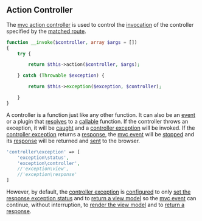 ## Action Controller
The [mvc action controller](https://github.com/mvc5/mvc5/blob/master/src/Mvc/Controller.php) is used to control the [invocation](https://github.com/mvc5/mvc5/blob/master/src/Controller/Action.php#L20) of the controller specified by the [matched route](https://github.com/mvc5/mvc5/blob/master/src/Mvc/Event/Model.php#L40). 

```php
function __invoke($controller, array $args = [])
{
    try {

        return $this->action($controller, $args);

    } catch (Throwable $exception) {

        return $this->exception($exception, $controller);

    }
}
```

A controller is a function just like any other function. It can also be an [event](https://github.com/mvc5/mvc5/blob/master/src/Event/Event.php) or a plugin that [resolves](https://github.com/mvc5/mvc5/blob/master/src/Resolver/Resolver.php#L84) to a [callable](http://php.net/manual/en/language.types.callable.php) function. If the controller throws an exception, it will be [caught](https://github.com/mvc5/mvc5/blob/master/src/Mvc/Controller.php#L33) and a [controller exception](https://github.com/mvc5/mvc5/blob/master/src/Controller/Action.php#L39) will be invoked. If the [controller exception](https://github.com/mvc5/mvc5/blob/master/src/Controller/Action.php#L39) returns a [response](https://github.com/mvc5/mvc5/blob/master/src/Response/Response.php), the [mvc event](https://github.com/mvc5/mvc5/blob/master/src/Mvc/Mvc.php) will be [stopped](https://github.com/mvc5/mvc5/blob/master/src/Mvc/Mvc.php#L49) and its [response](https://github.com/mvc5/mvc5/blob/master/src/Response/Response.php) will be returned and [sent](https://github.com/mvc5/mvc5/blob/master/src/Response/Send.php) to the browser.

```php
'controller\exception' => [
    'exception\status',
    'exception\controller',
    //'exception\view',
    //'exception\response'
]
```

However, by default, the [controller exception](https://github.com/mvc5/mvc5/blob/master/src/Controller/Action.php#L39) is [configured](https://github.com/mvc5/mvc5/blob/master/config/event.php#L7) to only [set the response exception status](https://github.com/mvc5/mvc5/blob/master/config/service.php#L32) and to [return a view model](https://github.com/mvc5/mvc5/blob/master/src/Controller/Exception.php#L34) so the [mvc event](https://github.com/mvc5/mvc5/blob/master/src/Mvc/Mvc.php) can continue, without interruption, to [render the view model](https://github.com/mvc5/mvc5/blob/master/src/Mvc/View.php) and to [return a response](https://github.com/mvc5/mvc5/blob/master/src/Mvc/Response.php).

